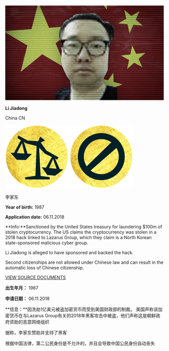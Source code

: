 ![LiJiadong.jpg](LiJiadong.jpg)

**Li Jiadong**

China CN

![justice](../../icons/icon-justice.png)  ![sanctions](../../icons/icon-sanctions.png) 

李家东

**Year of birth:** 1987

**Application date:** 06.11.2018 

**Info:**Sanctioned by the United States treasury for laundering $100m of stolen cryptocurrency. The US claims the cryptocurrency was stolen in a 2018 hack linked to Lazarus Group, which they claim is a North Korean state-sponsored malicious cyber group.

Li Jiadong is alleged to have sponsored and backed the hack.

Second citizenships are not allowed under Chinese law and can result in the automatic loss of Chinese citizenship. 

[VIEW SOURCE DOCUMENTS](ZH-07-Li-Jiadong.pdf)

**出生年月：** 1987

**申请日期：** 06.11.2018

**信息：**因洗劫1亿美元被盗加密货币而受到美国财政部的制裁。 美国声称该加密货币在与Lazarus Group有关的2018年黑客攻击中被盗，他们声称这是朝鲜政府资助的恶意网络组织

据称，李家东赞助并支持了黑客

根据中国法律，第二公民身份是不允许的，并且会导致中国公民身份自动丧失